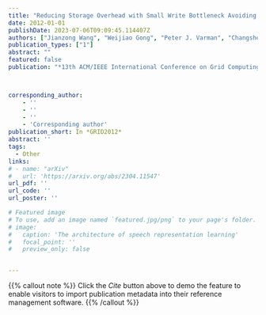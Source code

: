 ```yaml
---
title: "Reducing Storage Overhead with Small Write Bottleneck Avoiding in Cloud RAID System"
date: 2012-01-01
publishDate: 2023-07-06T09:09:45.114407Z
authors: ["Jianzong Wang", "Weijiao Gong", "Peter J. Varman", "Changsheng Xie"]
publication_types: ["1"]
abstract: ""
featured: false
publication: "*13th ACM/IEEE International Conference on Grid Computing*"



corresponding_author:
    - ''
    - ''
    - ''
    - 'Corresponding author'
publication_short: In *GRID2012*
abstract: ''
tags:
  - Other
links:
# - name: "arXiv"
#   url: 'https://arxiv.org/abs/2304.11547'
url_pdf: ''
url_code: ''
url_poster: ''

# Featured image
# To use, add an image named `featured.jpg/png` to your page's folder.
# image:
#   caption: 'The architecture of speech representation learning'
#   focal_point: ''
#   preview_only: false


---
```


{{% callout note %}}
Click the _Cite_ button above to demo the feature to enable visitors to import publication metadata into their reference management software.
{{% /callout %}}



